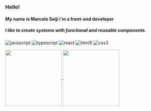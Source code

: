 ### Hello!
#### My name is Marcelo Seiji i'm a front-end developer
##### I like to create systems with functional and reusable components.

![javascript](https://img.shields.io/static/v1?logo=javascript&label=&message=javascript&color=111&logoColor=ebe013&style=flat)
![typescript](https://img.shields.io/static/v1?logo=typescript&label=&message=typescript&color=111&logoColor=1369eb&style=flat)
![react](https://img.shields.io/static/v1?logo=react&label=&message=react&color=111&logoColor=03bafc&style=flat)
![html5](https://img.shields.io/static/v1?logo=html5&label=&message=html&color=111&logoColor=eb3013&style=flat)
![css3](https://img.shields.io/static/v1?logo=css3&label=&message=css&color=111&logoColor=eb6d13&style=flat)

<a href="https://github.com/marceloseiji/github-readme-stats">
  <img align="center" height="180em" src="https://github-readme-stats.vercel.app/api/?username=marceloseiji&repo=github-readme-stats&theme=tokyonight&hide=contribs" />
</a>
<a href="https://github.com/marceloseiji/convoychat">
  <img align="center" height="180em" src="https://github-readme-stats.vercel.app/api/top-langs?username=marceloseiji&layout=compact&theme=tokyonight" />
</a>
